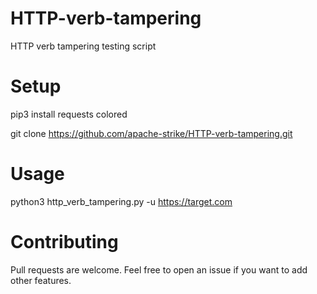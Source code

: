 # HTTP-verb-tampering
HTTP verb tampering testing script

# Setup

pip3 install requests colored

git clone https://github.com/apache-strike/HTTP-verb-tampering.git

# Usage

python3 http_verb_tampering.py -u https://target.com

# Contributing

Pull requests are welcome. Feel free to open an issue if you want to add other features.
